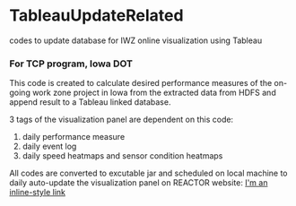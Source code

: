 # TableauUpdateRelated
codes to update database for IWZ online visualization using Tableau

### For TCP program, Iowa DOT

This code is created to calculate desired performance measures of the on-going work zone project in Iowa from the extracted data from HDFS and append result to a Tableau linked database.

3 tags of the visualization panel are dependent on this code:
1. daily performance measure
2. daily event log
3. daily speed heatmaps and sensor condition heatmaps

All codes are converted to excutable jar and scheduled on local machine to daily auto-update the visualization panel on REACTOR website: [I'm an inline-style link](http://reactor.ctre.iastate.edu/TCP/overview.html)


